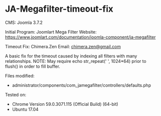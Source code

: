 # JA-Megafilter-timeout-fix
CMS: Joomla 3.7.2

Initial Program: Joomlart Mega Filter
Website: https://www.joomlart.com/documentation/joomla-component/ja-megafilter

Timeout Fix: Chimera.Zen
Email: chimera.zen@gmail.com

A basic fix for the timeout caused by indexing all filters with many relationships.
NOTE: May require echo str_repeat(' ', 1024*64) prior to flush() in order to fill buffer.

Files modified:
  - administrator/components/com_jamegafilter/controllers/defaults.php

Tested on:
  - Chrome Version 59.0.3071.115 (Official Build) (64-bit)
  - Ubuntu 17.04
